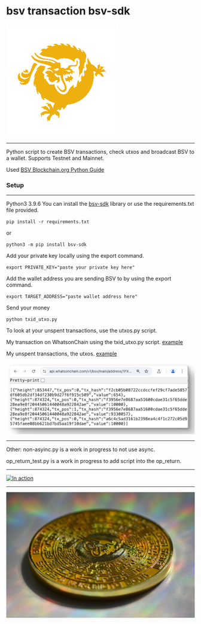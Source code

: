 # bsv transaction bsv-sdk

![bsv dragon](/docs/SV_dragon_cmyk.gif)
***
Python script to create BSV transactions, check utxos and broadcast BSV to a wallet. Supports Testnet and Mainnet.

Used [BSV Blockchain.org Python Guide](https://docs.bsvblockchain.org/guides/sdks/py)


### Setup
***

Python3 3.9.6 You can install the [bsv-sdk](https://austecon.github.io/bitsv/guide/keys.html) library or use the requirements.txt file provided.

```
pip install -r requirements.txt
```
or 

```
python3 -m pip install bsv-sdk
```

Add your private key locally using the export command. 

```
export PRIVATE_KEY="paste your private key here"
```

Add the wallet address you are sending BSV to by using the export command. 

```
export TARGET_ADDRESS="paste wallet address here" 
```

Send your money

```
python txid_utxo.py
```

To look at your unspent transactions, use the utxos.py script.

My transaction on WhatsonChain using the txid_utxo.py script. [example](https://whatsonchain.com/tx/3ded06b71a4ff8cfdb44f37a2fec9b77d6bae2cf6507ad0d4985e0544e3d965e)

My unspent transactions, the utxos. [example](https://api.whatsonchain.com/v1/bsv/main/address/1PXxMeP14C1A73y8Lf8DNT2o5EWGftGDUV/unspent)


![utxos example](/docs/utxos_example.jpg)
***
Other: 
non-asyinc.py is a work in progress to not use async. 

op_return_test.py is a work in progress to add script into the op_return. 
***


[![In action](https://img.youtube.com/vi/6G97nsB4xqU/maxresdefault.jpg)](https://youtu.be/6G97nsB4xqU)


***
![BSV Dragon](https://github.com/rachyrachyrach/bsv-transaction-bsv-sdk/blob/main/docs/dragon_rainbow_bsv_coin.JPG)
